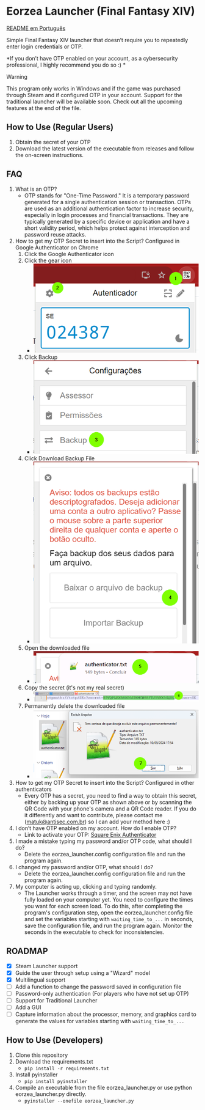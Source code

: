 # Eorzea Launcher (Final Fantasy XIV)
[README em Português](README-pt.md)

Simple Final Fantasy XIV launcher that doesn’t require you to repeatedly enter login credentials or OTP.

*If you don’t have OTP enabled on your account, as a cybersecurity professional, I highly recommend you do so :) *

> [!WARNING]
> This program only works in Windows and if the game was purchased through Steam and if configured OTP in your account. Support for the traditional launcher will be available soon. Check out all the upcoming features at the end of the file.

## How to Use (Regular Users)
1. Obtain the secret of your OTP
2. Download the latest version of the executable from releases and follow the on-screen instructions.

## FAQ
1. What is an OTP?
   - OTP stands for "One-Time Password." It is a temporary password generated for a single authentication session or transaction. OTPs are used as an additional authentication factor to increase security, especially in login processes and financial transactions. They are typically generated by a specific device or application and have a short validity period, which helps protect against interception and password reuse attacks.
2. How to get my OTP Secret to insert into the Script? Configured in Google Authenticator on Chrome
   1. Click the Google Authenticator icon
   2. Click the gear icon
      - ![Step](/images/step1.png)
   3. Click Backup
      - ![Step](/images/step2.png)
   3. Click Download Backup File
      - ![Step](/images/step3.png)
   4. Open the downloaded file
       - ![Step](/images/step4.png)
   5. Copy the secret (it's not my real secret)
      - ![Step](/images/step5.png)
   6. Permanently delete the downloaded file
      - ![Step](/images/step6.png)
3. How to get my OTP Secret to insert into the Script? Configured in other authenticators
   - Every OTP has a secret, you need to find a way to obtain this secret, either by backing up your OTP as shown above or by scanning the QR Code with your phone's camera and a QR Code reader. If you do it differently and want to contribute, please contact me (matuk@antisec.com.br) so I can add your method here :)
4. I don’t have OTP enabled on my account. How do I enable OTP?
   - Link to activate your OTP: [Square Enix Authenticator](https://www.square-enix-games.com/en_US/seaccount/otp/authenticator.html)
5. I made a mistake typing my password and/or OTP code, what should I do?
   - Delete the eorzea_launcher.config configuration file and run the program again.
6. I changed my password and/or OTP, what should I do?
   - Delete the eorzea_launcher.config configuration file and run the program again.
7. My computer is acting up, clicking and typing randomly.
   - The Launcher works through a timer, and the screen may not have fully loaded on your computer yet. You need to configure the times you want for each screen load. To do this, after completing the program's configuration step, open the eorzea_launcher.config file and set the variables starting with `waiting_time_to_...` in seconds, save the configuration file, and run the program again. Monitor the seconds in the executable to check for inconsistencies.

## ROADMAP
- [x] Steam Launcher support
- [x] Guide the user through setup using a "Wizard" model
- [x] Multilingual support
- [ ] Add a function to change the password saved in configuration file
- [ ] Password-only authentication (For players who have not set up OTP)
- [ ] Support for Traditional Launcher
- [ ] Add a GUI
- [ ] Capture information about the processor, memory, and graphics card to generate the values for variables starting with `waiting_time_to_...`

## How to Use (Developers)
1. Clone this repository
2. Download the requirements.txt
   - `pip install -r requirements.txt`
3. Install pyinstaller
   - `pip install pyinstaller`
4. Compile an executable from the file eorzea_launcher.py or use python eorzea_launcher.py directly.
   - `pyinstaller --onefile eorzea_launcher.py`